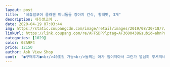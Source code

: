 ```yaml
---
layout: post 
title:  "네츄럴코어 콜라겐 미니돌돌 강아지 간식, 황태맛, 3개" 
description: 네츄럴코어 ..
date: 2020-04-19 07:03:44 
img: https://static.coupangcdn.com/image/retail/images/2019/08/30/18/7/d3855c7a-0d81-46ab-9d8f-29e162e3c39a.jpg 
linkUrl: https://link.coupang.com/re/AFFSDP?lptag=AF3600438&subid=ahnPublicAsk&pageKey=295702196&itemId=932444343&vendorItemId=5311557194&traceid=V0-113-b0a54614aa2da515 
categories: [1029] 
color: 03A9F4 
price: 12150 
author: Ask View Shop 
cont:  "●구매후기●<br/>40초컷 가능<br/>둘찌는 애가 입이작아서 그런가 열심히 뿌셔먹네요<br/>배송.<br/>포장 잘 받았어요~ 강아지 2마리가 있어서 구입을했어요.<br/> 간식을 좋아하고 잘먹어요.<br/>하루 1~2개는 주고있는 상황입니다.<br/> 잘 먹일게요!!<br/>생각보다 사이즈가 많이 작아 가격대가 좀 있는 편이지만 강아지가 너무 좋아해요.<br/> 감사합니다.<br/><br/>아빠손가락 길이만해요<br/>애들 기분전환겸 한번 시켜봄<br/>엄청 크리스피한 바사삭 부셔지는 간식입니다<br/>오래먹는 질긴간식이아니라<br/>요즘 바빠서 수제간식을 못만들어서<br/>원래 이런간식 잘 안사주는데<br/>첫찌는 그냥 한두번씹고 바사삭부셔지니 바로 꿀떡<br/>" 
---
```

